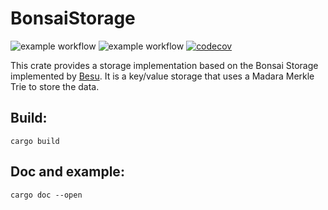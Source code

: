 # BonsaiStorage

![example workflow](https://github.com/massalabs/bonsai-trie/actions/workflows/check_lint.yml/badge.svg) ![example workflow](https://github.com/massalabs/bonsai-trie/actions/workflows/test.yml/badge.svg) [![codecov](https://codecov.io/gh/massalabs/bonsai-trie/graph/badge.svg?token=598URC32TV)](https://codecov.io/gh/massalabs/bonsai-trie)


This crate provides a storage implementation based on the Bonsai Storage implemented by [Besu](https://hackmd.io/@kt2am/BktBblIL3).
It is a key/value storage that uses a Madara Merkle Trie to store the data.

## Build:

```
cargo build
```

## Doc and example:
```
cargo doc --open
```
